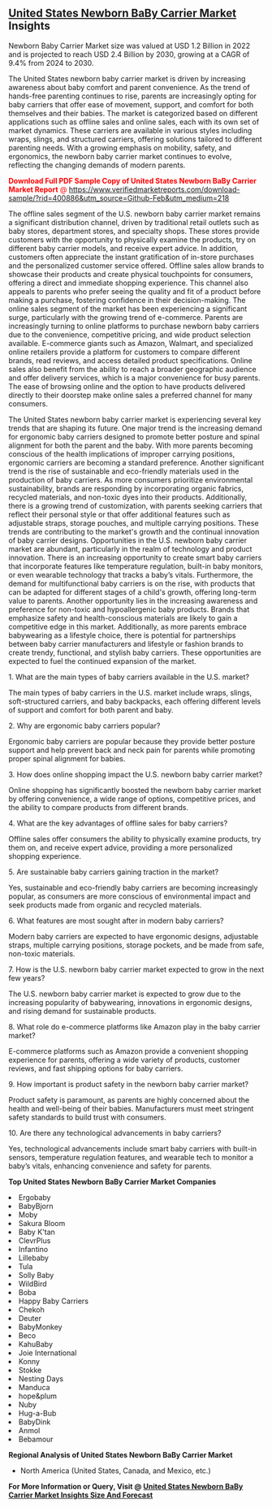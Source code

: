 <h2><a href="https://www.verifiedmarketreports.com/download-sample/?rid=400886&amp;utm_source=Github-Feb&amp;utm_medium=218" target="_blank">United States Newborn BaBy Carrier Market</a> Insights</h2><p>Newborn Baby Carrier Market size was valued at USD 1.2 Billion in 2022 and is projected to reach USD 2.4 Billion by 2030, growing at a CAGR of 9.4% from 2024 to 2030.</p><p> <p>The United States newborn baby carrier market is driven by increasing awareness about baby comfort and parent convenience. As the trend of hands-free parenting continues to rise, parents are increasingly opting for baby carriers that offer ease of movement, support, and comfort for both themselves and their babies. The market is categorized based on different applications such as offline sales and online sales, each with its own set of market dynamics. These carriers are available in various styles including wraps, slings, and structured carriers, offering solutions tailored to different parenting needs. With a growing emphasis on mobility, safety, and ergonomics, the newborn baby carrier market continues to evolve, reflecting the changing demands of modern parents. <p><span class=""><span style="color: #ff0000;"><strong>Download Full PDF Sample Copy of United States Newborn BaBy Carrier Market Report</strong> @ </span><a href="https://www.verifiedmarketreports.com/download-sample/?rid=400886&amp;utm_source=Github-Feb&amp;utm_medium=218" target="_blank">https://www.verifiedmarketreports.com/download-sample/?rid=400886&amp;utm_source=Github-Feb&amp;utm_medium=218</a></span></p> </p> <p>The offline sales segment of the U.S. newborn baby carrier market remains a significant distribution channel, driven by traditional retail outlets such as baby stores, department stores, and specialty shops. These stores provide customers with the opportunity to physically examine the products, try on different baby carrier models, and receive expert advice. In addition, customers often appreciate the instant gratification of in-store purchases and the personalized customer service offered. Offline sales allow brands to showcase their products and create physical touchpoints for consumers, offering a direct and immediate shopping experience. This channel also appeals to parents who prefer seeing the quality and fit of a product before making a purchase, fostering confidence in their decision-making. The online sales segment of the market has been experiencing a significant surge, particularly with the growing trend of e-commerce. Parents are increasingly turning to online platforms to purchase newborn baby carriers due to the convenience, competitive pricing, and wide product selection available. E-commerce giants such as Amazon, Walmart, and specialized online retailers provide a platform for customers to compare different brands, read reviews, and access detailed product specifications. Online sales also benefit from the ability to reach a broader geographic audience and offer delivery services, which is a major convenience for busy parents. The ease of browsing online and the option to have products delivered directly to their doorstep make online sales a preferred channel for many consumers. <p>The United States newborn baby carrier market is experiencing several key trends that are shaping its future. One major trend is the increasing demand for ergonomic baby carriers designed to promote better posture and spinal alignment for both the parent and the baby. With more parents becoming conscious of the health implications of improper carrying positions, ergonomic carriers are becoming a standard preference. Another significant trend is the rise of sustainable and eco-friendly materials used in the production of baby carriers. As more consumers prioritize environmental sustainability, brands are responding by incorporating organic fabrics, recycled materials, and non-toxic dyes into their products. Additionally, there is a growing trend of customization, with parents seeking carriers that reflect their personal style or that offer additional features such as adjustable straps, storage pouches, and multiple carrying positions. These trends are contributing to the market's growth and the continual innovation of baby carrier designs. Opportunities in the U.S. newborn baby carrier market are abundant, particularly in the realm of technology and product innovation. There is an increasing opportunity to create smart baby carriers that incorporate features like temperature regulation, built-in baby monitors, or even wearable technology that tracks a baby’s vitals. Furthermore, the demand for multifunctional baby carriers is on the rise, with products that can be adapted for different stages of a child's growth, offering long-term value to parents. Another opportunity lies in the increasing awareness and preference for non-toxic and hypoallergenic baby products. Brands that emphasize safety and health-conscious materials are likely to gain a competitive edge in this market. Additionally, as more parents embrace babywearing as a lifestyle choice, there is potential for partnerships between baby carrier manufacturers and lifestyle or fashion brands to create trendy, functional, and stylish baby carriers. These opportunities are expected to fuel the continued expansion of the market. <p>1. What are the main types of baby carriers available in the U.S. market?</p> <p>The main types of baby carriers in the U.S. market include wraps, slings, soft-structured carriers, and baby backpacks, each offering different levels of support and comfort for both parent and baby.</p> <p>2. Why are ergonomic baby carriers popular?</p> <p>Ergonomic baby carriers are popular because they provide better posture support and help prevent back and neck pain for parents while promoting proper spinal alignment for babies.</p> <p>3. How does online shopping impact the U.S. newborn baby carrier market?</p> <p>Online shopping has significantly boosted the newborn baby carrier market by offering convenience, a wide range of options, competitive prices, and the ability to compare products from different brands.</p> <p>4. What are the key advantages of offline sales for baby carriers?</p> <p>Offline sales offer consumers the ability to physically examine products, try them on, and receive expert advice, providing a more personalized shopping experience.</p> <p>5. Are sustainable baby carriers gaining traction in the market?</p> <p>Yes, sustainable and eco-friendly baby carriers are becoming increasingly popular, as consumers are more conscious of environmental impact and seek products made from organic and recycled materials.</p> <p>6. What features are most sought after in modern baby carriers?</p> <p>Modern baby carriers are expected to have ergonomic designs, adjustable straps, multiple carrying positions, storage pockets, and be made from safe, non-toxic materials.</p> <p>7. How is the U.S. newborn baby carrier market expected to grow in the next few years?</p> <p>The U.S. newborn baby carrier market is expected to grow due to the increasing popularity of babywearing, innovations in ergonomic designs, and rising demand for sustainable products.</p> <p>8. What role do e-commerce platforms like Amazon play in the baby carrier market?</p> <p>E-commerce platforms such as Amazon provide a convenient shopping experience for parents, offering a wide variety of products, customer reviews, and fast shipping options for baby carriers.</p> <p>9. How important is product safety in the newborn baby carrier market?</p> <p>Product safety is paramount, as parents are highly concerned about the health and well-being of their babies. Manufacturers must meet stringent safety standards to build trust with consumers.</p> <p>10. Are there any technological advancements in baby carriers?</p> <p>Yes, technological advancements include smart baby carriers with built-in sensors, temperature regulation features, and wearable tech to monitor a baby’s vitals, enhancing convenience and safety for parents.</p> </p><p><strong>Top United States Newborn BaBy Carrier Market Companies</strong></p><div data-test-id=""><p><li>Ergobaby</li><li> BabyBjorn</li><li> Moby</li><li> Sakura Bloom</li><li> Baby K'tan</li><li> ClevrPlus</li><li> Infantino</li><li> Lillebaby</li><li> Tula</li><li> Solly Baby</li><li> WildBird</li><li> Boba</li><li> Happy Baby Carriers</li><li> Chekoh</li><li> Deuter</li><li> BabyMonkey</li><li> Beco</li><li> KahuBaby</li><li> Joie International</li><li> Konny</li><li> Stokke</li><li> Nesting Days</li><li> Manduca</li><li> hope&plum</li><li> Nuby</li><li> Hug-a-Bub</li><li> BabyDink</li><li> Anmol</li><li> Bebamour</li></p><div><strong>Regional Analysis of&nbsp;United States Newborn BaBy Carrier Market</strong></div><ul><li dir="ltr"><p dir="ltr">North America&nbsp;(United States, Canada, and Mexico, etc.)</p></li></ul><p><strong>For More Information or Query, Visit @&nbsp;</strong><strong><a href="https://www.verifiedmarketreports.com/product/newborn-baby-carrier-market/?utm_source=Github-Feb&amp;utm_medium=218" target="_blank">United States Newborn BaBy Carrier Market Insights Size And Forecast</a></strong></p></div>

